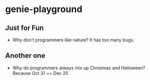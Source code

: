 # genie-playground

## Just for Fun

- Why don't programmers like nature? It has too many bugs.

## Another one

- Why do programmers always mix up Christmas and Halloween? Because Oct 31 == Dec 25

